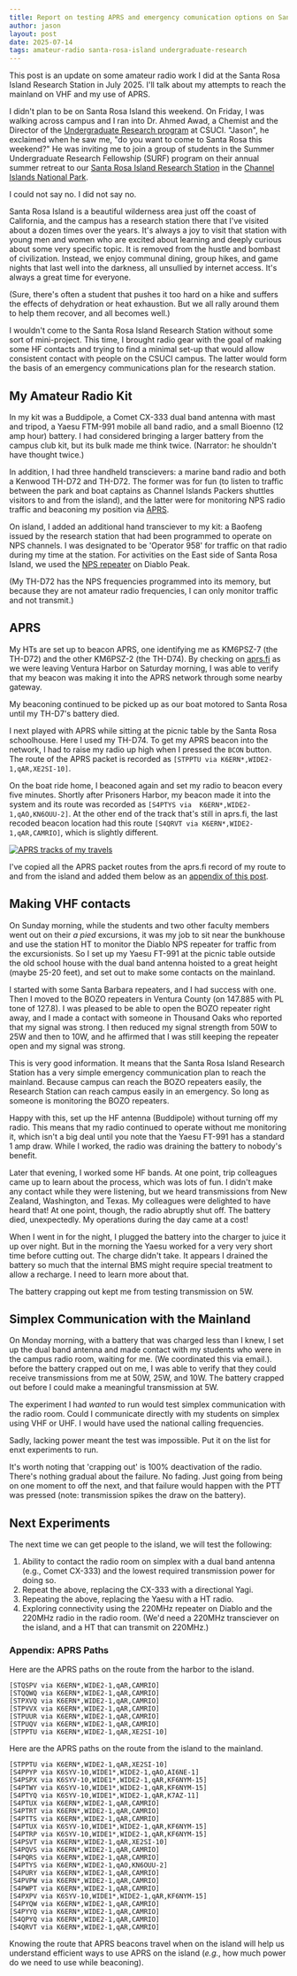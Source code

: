 ```yaml
---
title: Report on testing APRS and emergency comunication options on Santa Rosa Island
author: jason
layout: post
date: 2025-07-14
tags: amateur-radio santa-rosa-island undergraduate-research
---
```


This post is an update on some amateur radio work I did at the Santa Rosa Island Research Station in July 2025.  I'll talk about my attempts to reach the mainland on VHF and my use of APRS.

I didn't plan to be on Santa Rosa Island this weekend.  On Friday, I was walking across campus and I ran into Dr. Ahmed Awad, a Chemist and the Director of the [Undergraduate Research program](https://www.csuci.edu/studentresearch/) at CSUCI.  "Jason", he exclaimed when he saw me, "do you want to come to Santa Rosa this weekend?"  He was inviting me to join a group of students in the Summer Undergraduate Research Fellowship (SURF) program on their annual summer retreat to our [Santa Rosa Island Research Station](https://www.csuci.edu/srirs/) in the [Channel Islands National Park](https://www.nps.gov/chis/index.htm).

I could not say no.  I did not say no.

Santa Rosa Island is a beautiful wilderness area just off the coast of California, and the campus has a research station there that I've visited about a dozen times over the years.  It's always a joy to visit that station with young men and women who are excited about learning and deeply curious about some very specific topic.  It is removed from the hustle and bombast of civilization.  Instead, we enjoy communal dining, group hikes, and game nights that last well into the darkness, all unsullied by internet access.  It's always a great time for everyone.

(Sure, there's often a student that pushes it too hard on a hike and suffers the effects of dehydration or heat exhaustion.  But we all rally around them to help them recover, and all becomes well.)

I wouldn't come to the Santa Rosa Island Research Station without some sort of mini-project.  This time, I brought radio gear with the goal of making some HF contacts and trying to find a minimal set-up that would allow consistent contact with people on the CSUCI campus.  The latter would form the basis of an emergency communications plan for the research station.

## My Amateur Radio Kit

In my kit was a Buddipole, a Comet CX-333 dual band antenna with mast and tripod, a Yaesu FTM-991 mobile all band radio, and a small Bioenno (12 amp hour) battery.  I had considered bringing a larger battery from the campus club kit, but its bulk made me think twice.  (Narrator:  he shouldn't have thought twice.)

In addition, I had three handheld transcievers:  a marine band radio and both a Kenwood TH-D72 and TH-D72.  The former was for fun (to listen to traffic between the park and boat captains as Channel Islands Packers shuttles visitors to and from the island), and the latter were for monitoring NPS radio traffic and beaconing my position via [APRS](https://en.wikipedia.org/wiki/Automatic_Packet_Reporting_System).

On island, I added an additional hand transciever to my kit:  a Baofeng issued by the research station that had been programmed to operate on NPS channels.  I was designated to be 'Operator 958' for traffic on that radio during my time at the station.  For activities on the East side of Santa Rosa Island, we used the [NPS repeater](https://www.radioreference.com/db/aid/4513) on Diablo Peak.

(My TH-D72 has the NPS frequencies programmed into its memory, but because they are not amateur radio frequencies, I can only monitor traffic and not transmit.)

## APRS
My HTs are set up to beacon APRS, one identifying me as KM6PSZ-7 (the TH-D72) and the other KM6PSZ-2 (the TH-D74).  By checking on [aprs.fi](https://aprs.fi) as we were leaving Ventura Harbor on Saturday morning, I was able to verify that my beacon was making it into the APRS network through some nearby gateway.

My beaconing continued to be picked up as our boat motored to Santa Rosa until my TH-D7's battery died.

I next played with APRS while sitting at the picnic table by the Santa Rosa schoolhouse.  Here I used my TH-D74.  To get my APRS beacon into the network, I had to raise my radio up high when I pressed the `BCON` button.  The route of the APRS packet is recorded as `[STPPTU via K6ERN*,WIDE2-1,qAR,XE2SI-10]`.

On the boat ride home, I beaconed again and set my radio to beacon every five minutes.  Shortly after Prisoners Harbor, my beacon made it into the system and its route was recorded as `[S4PTYS via  K6ERN*,WIDE2-1,qAO,KN6OUU-2]`.  At the other end of the track that's still in aprs.fi, the last recoded beacon location had this route `[S4QRVT via K6ERN*,WIDE2-1,qAR,CAMRIO]`, which is slightly different.


[![APRS tracks of my travels](/assets/images/srirs-amateur-radio-250714-aprsmap-thumbnail.jpg)](/assets/images/srirs-amateur-radio-250714-aprsmap.jpg)

I've copied all the APRS packet routes from the aprs.fi record of my route to and from the island and added them below as an [appendix of this post](#appendix).

## Making VHF contacts

On Sunday morning, while the students and two other faculty members went out on their *a pied* excursions, it was my job to sit near the bunkhouse and use the station HT to monitor the Diablo NPS repeater for traffic from the excursionists.    So I set up my Yaesu FT-991 at the picnic table outside the old school house with the dual band antenna hoisted to a great height (maybe 25-20 feet), and set out to make some contacts on the mainland.

I started with some Santa Barbara repeaters, and I had success with one.  Then I moved to the BOZO repeaters in Ventura County (on 147.885 with PL tone of 127.8).  I was pleased to be able to open the BOZO repeater right away, and I made a contact with someone in Thousand Oaks who reported that my signal was strong.  I then reduced my signal strength from 50W to 25W and then to 10W, and he affirmed that I was still keeping the repeater open and my signal was strong.

This is very good information.  It means that the Santa Rosa Island Research Station has a very simple emergency communication plan to reach the mainland.  Because campus can reach the BOZO repeaters easily, the Research Station can reach campus easily in an emergency.  So long as someone is monitoring the BOZO repeaters.

Happy with this, set up the HF antenna (Buddipole) without turning off my radio.  This means that my radio continued to operate without me monitoring it, which isn't a big deal until you note that the Yaesu FT-991 has a standard 1 amp draw.  While I worked, the radio was draining the battery to nobody's benefit.

Later that evening, I worked some HF bands.  At one point, trip colleagues came up to learn about the process, which was lots of fun.  I didn't make any contact while they were listening, but we heard transmissions from New Zealand, Washington, and Texas.  My colleagues were delighted to have heard that!  At one point, though, the radio abruptly shut off.  The battery died, unexpectedly.  My operations during the day came at a cost!

When I went in for the night, I plugged the battery into the charger to juice it up over night.  But in the morning the Yaesu worked for a very very short time before cutting out.  The charge didn't take.  It appears I drained the battery so much that the internal BMS might require special treatment to allow a recharge.  I need to learn more about that.

The battery crapping out kept me from testing transmission on 5W.

## Simplex Communication with the Mainland

On Monday morning, with a battery that was charged less than I knew, I set up the dual band antenna and made contact with my students who were in the campus radio room, waiting for me.  (We coordinated this via email.). before the battery crapped out on me, I was able to verify that they could receive transmissions from me at 50W, 25W, and 10W. The battery crapped out before I could make a meaningful transmission at 5W.

The experiment I had *wanted* to run would test simplex communication with the radio room.  Could I communicate directly with my students on simplex using VHF or UHF.  I would have used the national calling frequencies.

Sadly, lacking power meant the test was impossible.  Put it on the list for enxt experiments to run.

It's worth noting that 'crapping out' is 100% deactivation of the radio.  There's nothing gradual about the failure.  No fading.  Just going from being on one moment to off the next, and that failure would happen with the PTT was pressed (note: transmission spikes the draw on the battery).

## Next Experiments

The next time we can get people to the island, we will test the following:

1. Ability to contact the radio room on simplex with a dual band antenna (e.g., Comet CX-333) and the lowest required transmission power for doing so.
2. Repeat the above, replacing the CX-333 with a directional Yagi.
3. Repeating the above, replacing the Yaesu with a HT radio.
4. Exploring connectivity using the 220MHz repeater on Diablo and the 220MHz radio in the radio room.  (We'd need a 220MHz transciever on the island, and a HT that can transmit on 220MHz.)




<a name="appendix"></a>
### Appendix:  APRS Paths

Here are the APRS paths on the route from the harbor to the island.

```
[STQSPV via K6ERN*,WIDE2-1,qAR,CAMRIO]
[STQQWQ via K6ERN*,WIDE2-1,qAR,CAMRIO]
[STPXVQ via K6ERN*,WIDE2-1,qAR,CAMRIO]
[STPVVX via K6ERN*,WIDE2-1,qAR,CAMRIO]
[STPUUR via K6ERN*,WIDE2-1,qAR,CAMRIO]
[STPUQV via K6ERN*,WIDE2-1,qAR,CAMRIO]
[STPPTU via K6ERN*,WIDE2-1,qAR,XE2SI-10]
```

Here are the APRS paths on the route from the island to the mainland.

```
[STPPTU via K6ERN*,WIDE2-1,qAR,XE2SI-10]
[S4PPYP via K6SYV-10,WIDE1*,WIDE2-1,qAO,AI6NE-1]
[S4PSPX via K6SYV-10,WIDE1*,WIDE2-1,qAR,KF6NYM-15]
[S4PTWY via K6SYV-10,WIDE1*,WIDE2-1,qAR,KF6NYM-15]
[S4PTYQ via K6SYV-10,WIDE1*,WIDE2-1,qAR,K7AZ-11]
[S4PTUX via K6ERN*,WIDE2-1,qAR,CAMRIO]
[S4PTRT via K6ERN*,WIDE2-1,qAR,CAMRIO]
[S4PTTS via K6ERN*,WIDE2-1,qAR,CAMRIO]
[S4PTUX via K6SYV-10,WIDE1*,WIDE2-1,qAR,KF6NYM-15]
[S4PTRP via K6SYV-10,WIDE1*,WIDE2-1,qAR,KF6NYM-15]
[S4PSVT via K6ERN*,WIDE2-1,qAR,XE2SI-10]
[S4PQVS via K6ERN*,WIDE2-1,qAR,CAMRIO]
[S4PQRS via K6ERN*,WIDE2-1,qAR,CAMRIO]
[S4PTYS via K6ERN*,WIDE2-1,qAO,KN6OUU-2]
[S4PURY via K6ERN*,WIDE2-1,qAR,CAMRIO]
[S4PVPW via K6ERN*,WIDE2-1,qAR,CAMRIO]
[S4PWPT via K6ERN*,WIDE2-1,qAR,CAMRIO]
[S4PXPV via K6SYV-10,WIDE1*,WIDE2-1,qAR,KF6NYM-15]
[S4PYQW via K6ERN*,WIDE2-1,qAR,CAMRIO]
[S4PYYQ via K6ERN*,WIDE2-1,qAR,CAMRIO]
[S4QPYQ via K6ERN*,WIDE2-1,qAR,CAMRIO]
[S4QRVT via K6ERN*,WIDE2-1,qAR,CAMRIO]
```

Knowing the route that APRS beacons travel when on the island will help us understand efficient ways to use APRS on the island (*e.g.*, how much power do we need to use while beaconing).



